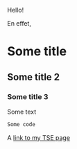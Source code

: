 Hello!

En effet,


# Some title
## Some title 2
### Some title 3

Some text

```markdown
Some code

```


A [link to my TSE page](https://www.tse-fr.eu/fr/people/antoine-jacquet)
